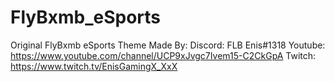 # FlyBxmb_eSports
Original FlyBxmb eSports Theme 
Made By: 
Discord: FLB Enis#1318 
Youtube: https://www.youtube.com/channel/UCP9xJvgc7Ivem15-C2CkGpA 
Twitch: https://www.twitch.tv/EnisGamingX_XxX 
